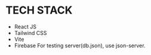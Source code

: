 # TECH STACK

- React JS
- Tailwind CSS
- Vite
- Firebase
  For testing server(db.json), use json-server.
